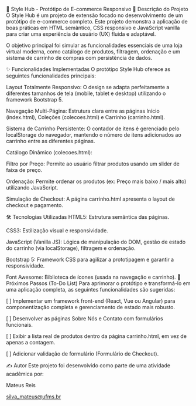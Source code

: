 🛒 Style Hub - Protótipo de E-commerce Responsivo
📖 Descrição do Projeto
O Style Hub é um projeto de extensão focado no desenvolvimento de um protótipo de e-commerce completo. Este projeto demonstra a aplicação de boas práticas em HTML semântico, CSS responsivo e JavaScript vanilla para criar uma experiência de usuário (UX) fluida e adaptável.

O objetivo principal foi simular as funcionalidades essenciais de uma loja virtual moderna, como catálogo de produtos, filtragem, ordenação e um sistema de carrinho de compras com persistência de dados.

✨ Funcionalidades Implementadas
O protótipo Style Hub oferece as seguintes funcionalidades principais:

Layout Totalmente Responsivo: O design se adapta perfeitamente a diferentes tamanhos de tela (mobile, tablet e desktop) utilizando o framework Bootstrap 5.

Navegação Multi-Página: Estrutura clara entre as páginas Início (index.html), Coleções (colecoes.html) e Carrinho (carrinho.html).

Sistema de Carrinho Persistente: O contador de itens é gerenciado pelo localStorage do navegador, mantendo o número de itens adicionados ao carrinho entre as diferentes páginas.

Catálogo Dinâmico (colecoes.html):

Filtro por Preço: Permite ao usuário filtrar produtos usando um slider de faixa de preço.

Ordenação: Permite ordenar os produtos (ex: Preço mais baixo / mais alto) utilizando JavaScript.

Simulação de Checkout: A página carrinho.html apresenta o layout de checkout e pagamento.

🛠️ Tecnologias Utilizadas
HTML5: Estrutura semântica das páginas.

CSS3: Estilização visual e responsividade.

JavaScript (Vanilla JS): Lógica de manipulação do DOM, gestão de estado do carrinho (via localStorage), filtragem e ordenação.

Bootstrap 5: Framework CSS para agilizar a prototipagem e garantir a responsividade.

Font Awesome: Biblioteca de ícones (usada na navegação e carrinho).
📌 Próximos Passos (To-Do List)
Para aprimorar o protótipo e transformá-lo em uma aplicação completa, as seguintes funcionalidades são sugeridas:

[ ] Implementar um framework front-end (React, Vue ou Angular) para componentização completa e gerenciamento de estado mais robusto.

[ ] Desenvolver as páginas Sobre Nós e Contato com formulários funcionais.

[ ] Exibir a lista real de produtos dentro da página carrinho.html, em vez de apenas a contagem.

[ ] Adicionar validação de formulário (Formulário de Checkout).

✍️ Autor
Este projeto foi desenvolvido como parte de uma atividade acadêmica por:

Mateus Reis

silva_mateus@ufms.br

